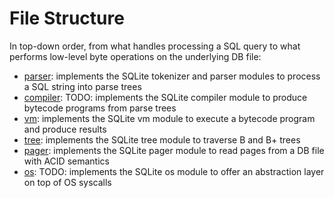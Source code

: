 # File Structure

In top-down order, from what handles processing a SQL query to what performs low-level byte operations on the underlying DB file:

- [parser](./parser): implements the SQLite tokenizer and parser modules to process a SQL string into parse trees
- [compiler](./compiler): TODO: implements the SQLite compiler module to produce bytecode programs from parse trees
- [vm](./vm): implements the SQLite vm module to execute a bytecode program and produce results
- [tree](./tree): implements the SQLite tree module to traverse B and B+ trees
- [pager](./pager): implements the SQLite pager module to read pages from a DB file with ACID semantics
- [os](./os): TODO: implements the SQLite os module to offer an abstraction layer on top of OS syscalls

